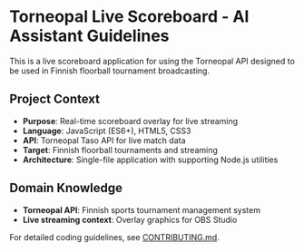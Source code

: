 # Torneopal Live Scoreboard - AI Assistant Guidelines

This is a live scoreboard application for using the Torneopal API designed to be used in Finnish floorball tournament broadcasting.

## Project Context
- **Purpose**: Real-time scoreboard overlay for live streaming
- **Language**: JavaScript (ES6+), HTML5, CSS3
- **API**: Torneopal Taso API for live match data
- **Target**: Finnish floorball tournaments and streaming
- **Architecture**: Single-file application with supporting Node.js utilities

## Domain Knowledge
- **Torneopal API**: Finnish sports tournament management system
- **Live streaming context**: Overlay graphics for OBS Studio

For detailed coding guidelines, see [CONTRIBUTING.md](../CONTRIBUTING.md).
